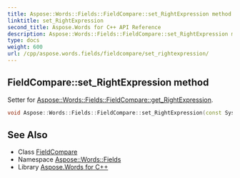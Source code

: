 ```yaml
---
title: Aspose::Words::Fields::FieldCompare::set_RightExpression method
linktitle: set_RightExpression
second_title: Aspose.Words for C++ API Reference
description: Aspose::Words::Fields::FieldCompare::set_RightExpression method. Setter for Aspose::Words::Fields::FieldCompare::get_RightExpression in C++.
type: docs
weight: 600
url: /cpp/aspose.words.fields/fieldcompare/set_rightexpression/
---
```

## FieldCompare::set_RightExpression method


Setter for [Aspose::Words::Fields::FieldCompare::get_RightExpression](../get_rightexpression/).

```cpp
void Aspose::Words::Fields::FieldCompare::set_RightExpression(const System::String &value)
```

## See Also

* Class [FieldCompare](../)
* Namespace [Aspose::Words::Fields](../../)
* Library [Aspose.Words for C++](../../../)
